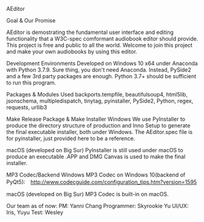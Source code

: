 AEditor

Goal & Our Promise

AEditor is demostrating the fundamental user interface and editing functionality that a W3C-spec comformant audiobook editor should provide. This project is free and public to all the world. Welcome to join this project and make your own audiobooks by using this editor.

Development Environments
Developed on Windows 10 x64 under Anaconda with Python 3.7.9. Sure thing, you don't need Anaconda. Instead, PySide2 and a few 3rd party packages are enough. Python 3.7+ should be sufficient to run this program.

Packages & Modules Used
backports.tempfile, beautifulsoup4, html5lib, jsonschema, multipledispatch, tinytag, pyinstaller, PySide2, Python, regex, requests, urllib3

Make Release Package & Make Installer
Windows
We use PyInstaller to produce the directory structure of production and Inno Setup to generate the final executable installer, both under Windows. The AEditor.spec file is for pyinstaller, just provided here to be a reference.

macOS (developed on Big Sur)
PyInstaller is still used under macOS to produce an executable .APP and DMG Canvas is used to make the final installer.

MP3 Codec/Backend
Windows
MP3 Codec on Windows 10(backend of PyQt5):　http://www.codecguide.com/configuration_tips.htm?version=1595

macOS (developed on Big Sur)
MP3 Codec is built-in on macOS.

Our team as of now:
PM: Yanni Chang
Programmer: Skyrookie Yu
UI/UX: Iris, Yuyu
Test: Wesley
